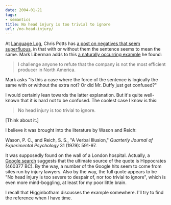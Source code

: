 ```yaml
---
date: 2004-01-21
tags:
- semantics
title: No head injury is too trivial to ignore
url: /no-head-injury/
---
```


At [Language Log](http://itre.cis.upenn.edu/~myl/languagelog/), Chris Potts has [a post on negatives that seem superfluous](http://itre.cis.upenn.edu/%7Emyl/languagelog/archives/000368.html), in that with or without them the sentence seems to mean the same. Mark Liberman adds to this [a naturally occurring example](http://itre.cis.upenn.edu/~myl/languagelog/archives/000371.html) he found:

>I challenge anyone to refute that the company is not the most efficient producer in North America.

Mark asks "Is this a case where the force of the sentence is logically the same with or without the extra not? Or did Mr. Duffy just get confused?"

I would certainly lean towards the latter explanation. But it's quite well-known that it is hard not to be confused. The coolest case I know is this:

>No head injury is too trivial to ignore.

[Think about it.]

I believe it was brought into the literature by Wason and Reich:

Wason, P. C., and Reich, S. S., "A Verbal Illusion," <em>Quarterly Journal of Experimental Psychology</em> 31 (1979): 591-97.

It was supposedly found on the wall of a London hospital. Actually, a [Google search](http://www.google.com/search?q=no+head+injury+is+too+trivial+to+ignore) suggests that the ultimate source of the quote is Hippocrates (460377 BC). By the way, a number of the Google hits seem to come from sites run by injury lawyers. Also by the way, the full quote appears to be "No head injury is too severe to despair of, nor too trivial to ignore", which is even more mind-boggling, at least for my poor little brain.

I recall that Higginbotham discusses the example somewhere. I'll try to find the reference when I have time.
